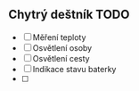 ## Chytrý deštník TODO

- [ ] Měření teploty 
- [ ] Osvětlení osoby
- [ ] Osvětlení cesty
- [ ] Indikace stavu baterky
- [ ] 
